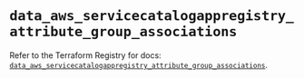 # `data_aws_servicecatalogappregistry_attribute_group_associations`

Refer to the Terraform Registry for docs: [`data_aws_servicecatalogappregistry_attribute_group_associations`](https://registry.terraform.io/providers/hashicorp/aws/6.3.0/docs/data-sources/servicecatalogappregistry_attribute_group_associations).

